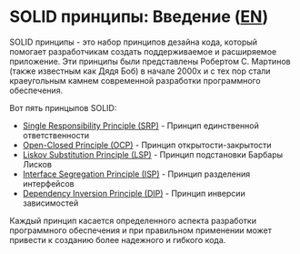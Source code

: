 # SOLID принципы: Введение ([EN](./README.md))

SOLID принципы - это набор принципов дезайна кода, который помогает разработчикам создать поддерживаемое и расширяемое приложение. Эти принципы были представлены Робертом С. Мартинов (также известным как Дядя Боб) в начале 2000х и с тех пор стали краеугольным камнем современной разработки программного обеспечения.

Вот пять принцыпов SOLID:
- [Single Responsibility Principle (SRP)](./S/README.md) - Принцип единственной ответственности
- [Open-Closed Principle (OCP)](./O/README.md) - Принцип открытости-закрытости
- [Liskov Substitution Principle (LSP)](./L/README.md) - Принцип подстановки Барбары Лисков
- [Interface Segregation Principle (ISP)](./I/README.md) - Принцип разделения интерфейсов
- [Dependency Inversion Principle (DIP)](./D/README.md) - Принцип инверсии зависимостей

Каждый принцип касается определенного аспекта разработки программного обеспечения и при правильном применении может привести к созданию более надежного и гибкого кода.
